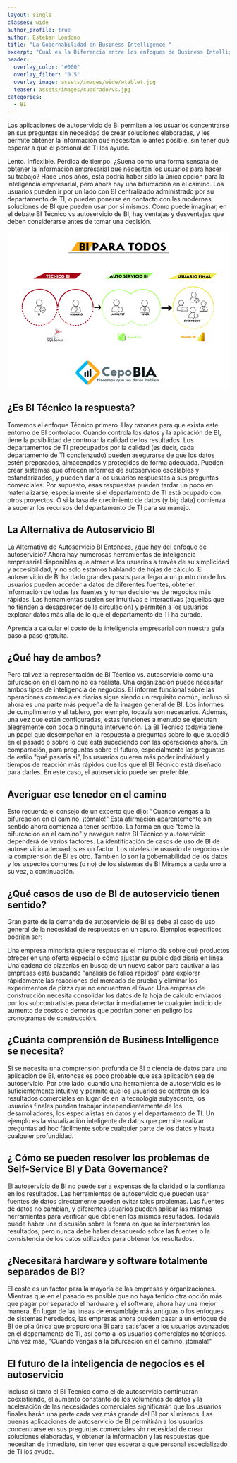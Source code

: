 ```yaml
---
layout: single
classes: wide
author_profile: true
author: Esteban Londono
title: "La Gobernabilidad en Business Intelligence "
excerpt: "Cual es la Diferencia entre los enfoques de Business Intelligence Técnico y Autoservicio "
header:
  overlay_color: "#000"
  overlay_filter: "0.5"
  overlay_image: assets/images/wide/wtablet.jpg
  teaser: assets/images/cuadrado/vs.jpg
categories:
  - BI
---
```


Las aplicaciones de autoservicio de BI permiten a los usuarios concentrarse en sus preguntas sin necesidad de crear soluciones elaboradas, y les permite obtener la información que necesitan lo antes posible, sin tener que esperar a que el personal de TI los ayude.

Lento. Inflexible. Pérdida de tiempo. ¿Suena como una forma sensata de obtener la información empresarial que necesitan los usuarios para hacer su trabajo? Hace unos años, esta podría haber sido la única opción para la inteligencia empresarial, pero ahora hay una bifurcación en el camino. Los usuarios pueden ir por un lado con BI centralizado administrado por su departamento de TI, o pueden ponerse en contacto con las modernas soluciones de BI que pueden usar por sí mismos. Como puede imaginar, en el debate BI Técnico vs autoservicio de BI, hay ventajas y desventajas que deben considerarse antes de tomar una decisión.

![](/assets/images/cuadrado/vs.jpg)

## ¿Es BI Técnico la respuesta?

Tomemos el enfoque Técnico primero. Hay razones para que exista este entorno de BI controlado. Cuando controla los datos y la aplicación de BI, tiene la posibilidad de controlar la calidad de los resultados. Los departamentos de TI preocupados por la calidad (es decir, cada departamento de TI concienzudo) pueden asegurarse de que los datos estén preparados, almacenados y protegidos de forma adecuada. Pueden crear sistemas que ofrecen informes de autoservicio escalables y estandarizados, y pueden dar a los usuarios respuestas a sus preguntas comerciales. Por supuesto, esas respuestas pueden tardar un poco en materializarse, especialmente si el departamento de TI está ocupado con otros proyectos. O si la tasa de crecimiento de datos (y big data) comienza a superar los recursos del departamento de TI para su manejo.

## La Alternativa de Autoservicio BI

La Alternativa de Autoservicio BI
Entonces, ¿qué hay del enfoque de autoservicio? Ahora hay numerosas herramientas de inteligencia empresarial disponibles que atraen a los usuarios a través de su simplicidad y accesibilidad, y no solo estamos hablando de hojas de cálculo. El autoservicio de BI ha dado grandes pasos para llegar a un punto donde los usuarios pueden acceder a datos de diferentes fuentes, obtener información de todas las fuentes y tomar decisiones de negocios más rápidas. Las herramientas suelen ser intuitivas e interactivas (aquellas que no tienden a desaparecer de la circulación) y permiten a los usuarios explorar datos más allá de lo que el departamento de TI ha curado.

Aprenda a calcular el costo de la inteligencia empresarial con nuestra guía paso a paso gratuita.

## ¿Qué hay de ambos?

Pero tal vez la representación de BI Técnico vs. autoservicio como una bifurcación en el camino no es realista. Una organización puede necesitar ambos tipos de inteligencia de negocios. El informe funcional sobre las operaciones comerciales diarias sigue siendo un requisito común, incluso si ahora es una parte más pequeña de la imagen general de BI. Los informes de cumplimiento y el tablero, por ejemplo, todavía son necesarios. Además, una vez que están configuradas, estas funciones a menudo se ejecutan alegremente con poca o ninguna intervención. La BI Técnico todavía tiene un papel que desempeñar en la respuesta a preguntas sobre lo que sucedió en el pasado o sobre lo que está sucediendo con las operaciones ahora. En comparación, para preguntas sobre el futuro, especialmente las preguntas de estilo "qué pasaría si", los usuarios quieren más poder individual y tiempos de reacción más rápidos que los que el BI Técnico está diseñado para darles. En este caso, el autoservicio puede ser preferible.

## Averiguar ese tenedor en el camino

Esto recuerda el consejo de un experto que dijo: "Cuando vengas a la bifurcación en el camino, ¡tómalo!" Esta afirmación aparentemente sin sentido ahora comienza a tener sentido. La forma en que "tome la bifurcación en el camino" y navegue entre BI Técnico y autoservicio dependerá de varios factores. La identificación de casos de uso de BI de autoservicio adecuados es un factor. Los niveles de usuario de negocios de la comprensión de BI es otro. También lo son la gobernabilidad de los datos y los aspectos comunes (o no) de los sistemas de BI Miramos a cada uno a su vez, a continuación.

## ¿Qué casos de uso de BI de autoservicio tienen sentido?

Gran parte de la demanda de autoservicio de BI se debe al caso de uso general de la necesidad de respuestas en un apuro. Ejemplos específicos podrían ser:

Una empresa minorista quiere respuestas el mismo día sobre qué productos ofrecer en una oferta especial o cómo ajustar su publicidad diaria en línea.
Una cadena de pizzerías en busca de un nuevo sabor para cautivar a las empresas está buscando "análisis de fallos rápidos" para explorar rápidamente las reacciones del mercado de prueba y eliminar los experimentos de pizza que no encuentran el favor.
Una empresa de construcción necesita consolidar los datos de la hoja de cálculo enviados por los subcontratistas para detectar inmediatamente cualquier indicio de aumento de costos o demoras que podrían poner en peligro los cronogramas de construcción.

## ¿Cuánta comprensión de Business Intelligence se necesita?

Si se necesita una comprensión profunda de BI o ciencia de datos para una aplicación de BI, entonces es poco probable que esa aplicación sea de autoservicio. Por otro lado, cuando una herramienta de autoservicio es lo suficientemente intuitiva y permite que los usuarios se centren en los resultados comerciales en lugar de en la tecnología subyacente, los usuarios finales pueden trabajar independientemente de los desarrolladores, los especialistas en datos y el departamento de TI. Un ejemplo es la visualización inteligente de datos que permite realizar preguntas ad hoc fácilmente sobre cualquier parte de los datos y hasta cualquier profundidad.

## ¿ Cómo se pueden resolver los problemas de Self-Service BI y Data Governance?

El autoservicio de BI no puede ser a expensas de la claridad o la confianza en los resultados. Las herramientas de autoservicio que pueden usar fuentes de datos directamente pueden evitar tales problemas. Las fuentes de datos no cambian, y diferentes usuarios pueden aplicar las mismas herramientas para verificar que obtienen los mismos resultados. Todavía puede haber una discusión sobre la forma en que se interpretarán los resultados, pero nunca debe haber desacuerdo sobre las fuentes o la consistencia de los datos utilizados para obtener los resultados.

## ¿Necesitará hardware y software totalmente separados de BI?

El costo es un factor para la mayoría de las empresas y organizaciones. Mientras que en el pasado es posible que no haya tenido otra opción más que pagar por separado el hardware y el software, ahora hay una mejor manera. En lugar de las líneas de ensamblaje más antiguas o los enfoques de sistemas heredados, las empresas ahora pueden pasar a un enfoque de BI de pila única que proporciona BI para satisfacer a los usuarios avanzados en el departamento de TI, así como a los usuarios comerciales no técnicos. Una vez más, "Cuando vengas a la bifurcación en el camino, ¡tómala!"

## El futuro de la inteligencia de negocios es el autoservicio

Incluso si tanto el BI Técnico como el de autoservicio continuarán coexistiendo, el aumento constante de los volúmenes de datos y la aceleración de las necesidades comerciales significarán que los usuarios finales harán una parte cada vez más grande del BI por sí mismos. Las buenas aplicaciones de autoservicio de BI permitirán a los usuarios concentrarse en sus preguntas comerciales sin necesidad de crear soluciones elaboradas, y obtener la información y las respuestas que necesitan de inmediato, sin tener que esperar a que personal especializado de TI los ayude.